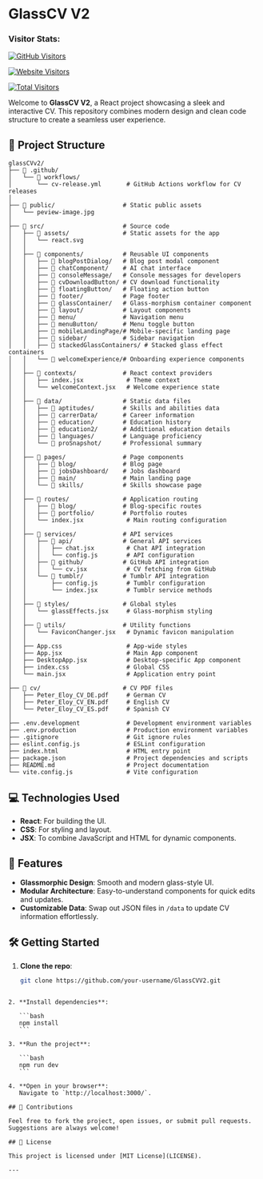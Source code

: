 # GlassCV V2

### Visitor Stats:

[![GitHub Visitors](https://hits.seeyoufarm.com/api/count/incr/badge.svg?url=https://github.com/Peter-Eloy/glassCVv2&count_bg=%231E88E5&title_bg=%23555555&icon=github.svg&icon_color=%23E7E7E7&title=GitHub%20Visitors&edge_flat=false)](https://github.com/Peter-Eloy/glassCVv2)

[![Website Visitors](https://hits.seeyoufarm.com/api/count/incr/badge.svg?url=https://petereloy.dev/website-only&count_bg=%2379C83D&title_bg=%23555555&icon=netlify.svg&icon_color=%23E7E7E7&title=Website%20Visitors&edge_flat=false)](https://petereloy.dev)

[![Total Visitors](https://hits.seeyoufarm.com/api/count/incr/badge.svg?url=https://petereloy.dev&count_bg=%23FF9800&title_bg=%23555555&icon=&icon_color=%23E7E7E7&title=All%20Visitors&edge_flat=false)](https://petereloy.dev)


Welcome to **GlassCV V2**, a React project showcasing a sleek and interactive CV. This repository combines modern design and clean code structure to create a seamless user experience.

## 📁 Project Structure

```
glassCVv2/
├── 📁 .github/
│   └── 📁 workflows/
│       └── cv-release.yml       # GitHub Actions workflow for CV releases
│
├── 📁 public/                   # Static public assets
│   └── peview-image.jpg
│
├── 📁 src/                      # Source code
│   ├── 📁 assets/               # Static assets for the app
│   │   └── react.svg
│   │
│   ├── 📁 components/           # Reusable UI components
│   │   ├── 📁 blogPostDialog/   # Blog post modal component
│   │   ├── 📁 chatComponent/    # AI chat interface
│   │   ├── 📁 consoleMessage/   # Console messages for developers
│   │   ├── 📁 cvDownloadButton/ # CV download functionality
│   │   ├── 📁 floatingButton/   # Floating action button
│   │   ├── 📁 footer/           # Page footer
│   │   ├── 📁 glassContainer/   # Glass-morphism container component
│   │   ├── 📁 layout/           # Layout components
│   │   ├── 📁 menu/             # Navigation menu
│   │   ├── 📁 menuButton/       # Menu toggle button
│   │   ├── 📁 mobileLandingPage/# Mobile-specific landing page
│   │   ├── 📁 sidebar/          # Sidebar navigation
│   │   ├── 📁 stackedGlassContainers/ # Stacked glass effect containers
│   │   └── 📁 welcomeExperience/# Onboarding experience components
│   │
│   ├── 📁 contexts/             # React context providers
│   │   ├── index.jsx            # Theme context
│   │   └── welcomeContext.jsx   # Welcome experience state
│   │
│   ├── 📁 data/                 # Static data files
│   │   ├── 📁 aptitudes/        # Skills and abilities data
│   │   ├── 📁 carrerData/       # Career information
│   │   ├── 📁 education/        # Education history
│   │   ├── 📁 education2/       # Additional education details
│   │   ├── 📁 languages/        # Language proficiency
│   │   └── 📁 proSnapshot/      # Professional summary
│   │
│   ├── 📁 pages/                # Page components
│   │   ├── 📁 blog/             # Blog page
│   │   ├── 📁 jobsDashboard/    # Jobs dashboard
│   │   ├── 📁 main/             # Main landing page
│   │   └── 📁 skills/           # Skills showcase page
│   │
│   ├── 📁 routes/               # Application routing
│   │   ├── 📁 blog/             # Blog-specific routes
│   │   ├── 📁 portfolio/        # Portfolio routes
│   │   └── index.jsx            # Main routing configuration
│   │
│   ├── 📁 services/             # API services
│   │   ├── 📁 api/              # General API services
│   │   │   ├── chat.jsx         # Chat API integration
│   │   │   └── config.js        # API configuration
│   │   ├── 📁 github/           # GitHub API integration
│   │   │   └── cv.jsx           # CV fetching from GitHub
│   │   └── 📁 tumblr/           # Tumblr API integration
│   │       ├── config.js        # Tumblr configuration
│   │       └── index.jsx        # Tumblr service methods
│   │
│   ├── 📁 styles/               # Global styles
│   │   └── glassEffects.jsx     # Glass-morphism styling
│   │
│   ├── 📁 utils/                # Utility functions
│   │   └── FaviconChanger.jsx   # Dynamic favicon manipulation
│   │
│   ├── App.css                  # App-wide styles
│   ├── App.jsx                  # Main App component
│   ├── DesktopApp.jsx           # Desktop-specific App component
│   ├── index.css                # Global CSS
│   └── main.jsx                 # Application entry point
│
├── 📁 cv/                       # CV PDF files
│   ├── Peter_Eloy_CV_DE.pdf     # German CV
│   ├── Peter_Eloy_CV_EN.pdf     # English CV
│   └── Peter_Eloy_CV_ES.pdf     # Spanish CV
│
├── .env.development             # Development environment variables
├── .env.production              # Production environment variables
├── .gitignore                   # Git ignore rules
├── eslint.config.js             # ESLint configuration
├── index.html                   # HTML entry point
├── package.json                 # Project dependencies and scripts
├── README.md                    # Project documentation
└── vite.config.js               # Vite configuration
```


## 💻 Technologies Used

- **React**: For building the UI.
- **CSS**: For styling and layout.
- **JSX**: To combine JavaScript and HTML for dynamic components.

## 🎨 Features

- **Glassmorphic Design**: Smooth and modern glass-style UI.
- **Modular Architecture**: Easy-to-understand components for quick edits and updates.
- **Customizable Data**: Swap out JSON files in `/data` to update CV information effortlessly.

## 🛠️ Getting Started

1. **Clone the repo**:
   ```bash
   git clone https://github.com/your-username/GlassCVV2.git
````

2. **Install dependencies**:

   ```bash
   npm install
   ```

3. **Run the project**:

   ```bash
   npm run dev
   ```

4. **Open in your browser**:  
   Navigate to `http://localhost:3000/`.

## 🤝 Contributions

Feel free to fork the project, open issues, or submit pull requests. Suggestions are always welcome!

## 📄 License

This project is licensed under [MIT License](LICENSE).

---
